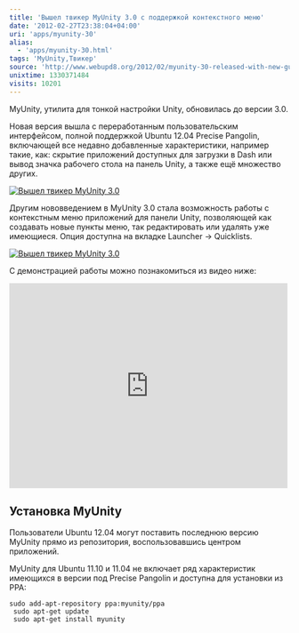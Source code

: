 ```yaml
---
title: 'Вышел твикер MyUnity 3.0 с поддержкой контекстного меню'
date: '2012-02-27T23:38:04+04:00'
uri: 'apps/myunity-30'
alias: 
  - 'apps/myunity-30.html'
tags: 'MyUnity,Твикер'
source: 'http://www.webupd8.org/2012/02/myunity-30-released-with-new-gui.html'
unixtime: 1330371484
visits: 10201
---
```

MyUnity, утилита для тонкой настройки Unity, обновилась до версии 3.0.

Новая версия вышла с переработанным пользовательским интерфейсом, полной поддержкой Ubuntu 12.04 Precise Pangolin, включающей все недавно добавленные характеристики, например такие, как: скрытие приложений доступных для загрузки в Dash или вывод значка рабочего стола на панель Unity, а также ещё множество других.

[![Вышел твикер MyUnity 3.0](img/2012/02/27/23-00/myunity-2-6935926625-o.jpg)](img/2012/02/27/23-00/myunity-2-6935926625-o.jpg)

Другим нововведением в MyUnity 3.0 стала возможность работы с контекстным меню приложений для панели Unity, позволяющей как создавать новые пункты меню, так редактировать или удалять уже имеющиеся. Опция доступна на вкладке Launcher → Quicklists.

[![Вышел твикер MyUnity 3.0](img/2012/02/27/23-00/myunity-6935927067-o.jpg)](img/2012/02/27/23-00/myunity-6935927067-o.jpg)

С демонстрацией работы можно познакомиться из видео ниже:

<iframe width="500" height="369" src="https://www.youtube.com/embed/ZTN4Thyz_14" frameborder="0" allowfullscreen=""></iframe>

## Установка MyUnity

Пользователи Ubuntu 12.04 могут поставить последнюю версию MyUnity прямо из репозитория, воспользовавшись центром приложений.

MyUnity для Ubuntu 11.10 и 11.04 не включает ряд характеристик имеющихся в версии под Precise Pangolin и доступна для установки из PPA:

```
sudo add-apt-repository ppa:myunity/ppa
 sudo apt-get update
 sudo apt-get install myunity
```
